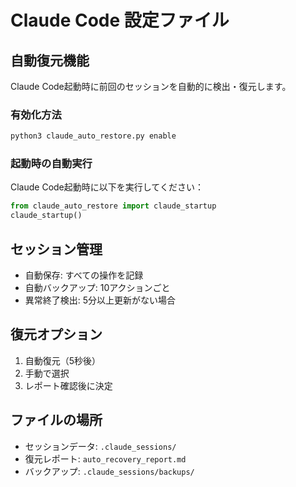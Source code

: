 # Claude Code 設定ファイル

## 自動復元機能
Claude Code起動時に前回のセッションを自動的に検出・復元します。

### 有効化方法
```bash
python3 claude_auto_restore.py enable
```

### 起動時の自動実行
Claude Code起動時に以下を実行してください：
```python
from claude_auto_restore import claude_startup
claude_startup()
```

## セッション管理
- 自動保存: すべての操作を記録
- 自動バックアップ: 10アクションごと
- 異常終了検出: 5分以上更新がない場合

## 復元オプション
1. 自動復元（5秒後）
2. 手動で選択
3. レポート確認後に決定

## ファイルの場所
- セッションデータ: `.claude_sessions/`
- 復元レポート: `auto_recovery_report.md`
- バックアップ: `.claude_sessions/backups/`